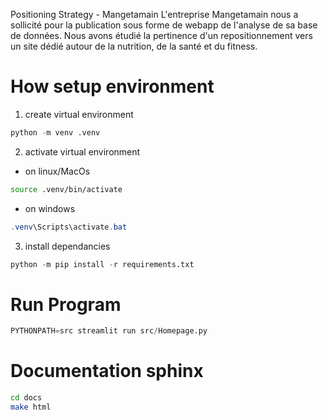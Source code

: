 Positioning Strategy - Mangetamain
L'entreprise Mangetamain nous a sollicité pour la publication sous forme de webapp de l'analyse de sa base de données. 
Nous avons étudié la pertinence d'un repositionnement vers un site dédié autour de la nutrition, de la santé et du fitness.



# How setup environment
1. create virtual environment
```python
python -m venv .venv
```

2. activate virtual environment
- on linux/MacOs
```bash
source .venv/bin/activate
```

-   on windows
``` powershell
.venv\Scripts\activate.bat
```

3. install dependancies
```python
python -m pip install -r requirements.txt
```

# Run Program
```python
PYTHONPATH=src streamlit run src/Homepage.py
```

# Documentation sphinx
```bash
cd docs
make html
```


